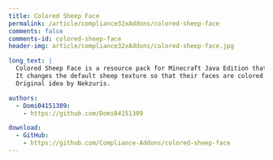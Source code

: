 ```yaml
---
title: Colored Sheep Face
permalink: /article/compliance32xAddons/colored-sheep-face
comments: false
comments-id: colored-sheep-face
header-img: article/compliance32xAddons/colored-sheep-face.jpg

long_text: |
  Colored Sheep Face is a resource pack for Minecraft Java Edition that works as an add-on for Compliance 32x.
  It changes the default sheep texture so that their faces are colored too.
  Original idea by Nekzuris.

authors:
  - Domi04151309:
    - https://github.com/Domi04151309

download:
  - GitHub:
    - https://github.com/Compliance-Addons/colored-sheep-face
---
```

